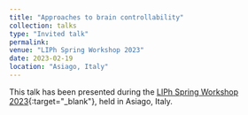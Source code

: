 ```yaml
---
title: "Approaches to brain controllability"
collection: talks
type: "Invited talk"
permalink:
venue: "LIPh Spring Workshop 2023"
date: 2023-02-19
location: "Asiago, Italy"
---
```


This talk has been presented during the [LIPh Spring Workshop 2023](https://liphlab.github.io/liphworkshop2023/){:target="_blank"}<!--_-->, held in Asiago, Italy.